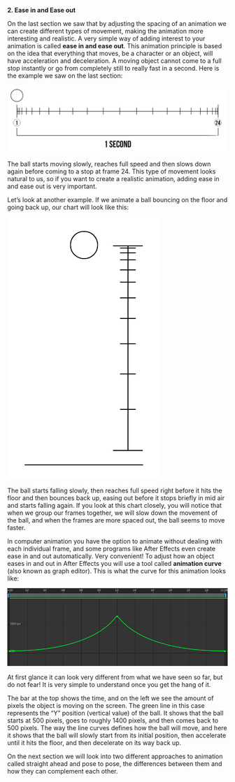 **2. Ease in and Ease out**

On the last section we saw that by adjusting the spacing of an animation we can create different types of movement, making the animation more interesting and realistic. A very simple way of adding interest to your animation is called **ease in and ease out**. This animation principle is based on the idea that everything that moves, be a character or an object, will have acceleration and deceleration. A moving object cannot come to a full stop instantly or go from completely still to really fast in a second. Here is the example we saw on the last section:

![](/assets/04_05_timing02_anim.gif)

The ball starts moving slowly, reaches full speed and then slows down again before coming to a stop at frame 24. This type of movement looks natural to us, so if you want to create a realistic animation, adding ease in and ease out is very important.

Let’s look at another example. If we animate a ball bouncing on the floor and going back up, our chart will look like this:

![](/assets/06_easeinout01.gif)

The ball starts falling slowly, then reaches full speed right before it hits the floor and then bounces back up, easing out before it stops briefly in mid air and starts falling again. If you look at this chart closely, you will notice that when we group our frames together, we will slow down the movement of the ball, and when the frames are more spaced out, the ball seems to move faster.

In computer animation you have the option to animate without dealing with each individual frame, and some programs like After Effects even create ease in and out automatically. Very convenient! To adjust how an object eases in and out in After Effects you will use a tool called **animation curve** (also known as graph editor). This is what the curve for this animation looks like:

![](/assets/07_AE_curve.png)

At first glance it can look very different from what we have seen so far, but do not fear! It is very simple to understand once you get the hang of it.

The bar at the top shows the time, and on the left we see the amount of pixels the object is moving on the screen. The green line in this case represents the “Y” position (vertical value) of the ball. It shows that the ball starts at 500 pixels, goes to roughly 1400 pixels, and then comes back to 500 pixels. The way the line curves defines how the ball will move, and here it shows that the ball will slowly start from its initial position, then accelerate until it hits the floor, and then decelerate on its way back up.

On the next section we will look into two different approaches to animation called straight ahead and pose to pose, the differences between them and how they can complement each other.